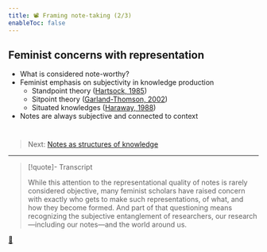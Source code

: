 ```yaml
---
title: 📽️ Framing note-taking (2/3)
enableToc: false
---
```


## Feminist concerns with representation

* What is considered note-worthy?
* Feminist emphasis on subjectivity in knowledge production
  * Standpoint theory ([Hartsock, 1985](References/Hartsock,%201985.md))
  * Sitpoint theory ([Garland-Thomson, 2002](References/Garland-Thomson,%202002.md))
  * Situated knowledges ([Haraway, 1988](References/Haraway,%201988.md))
* Notes are always subjective and connected to context

# 

 > 
 > Next: [Notes as structures of knowledge](!5%20Notes%20as%20structures%20of%20knowledge.md)

---

 > 
 > \[!quote\]- Transcript
 > 
 > While this attention to the representational quality of notes is rarely considered objective, many feminist scholars have raised concern with exactly who gets to make such representations, of what, and how they become formed. And part of that questioning means recognizing the subjective entanglement of researchers, our research—including our notes—and the world around us.

[📖](@4%20Notes%20as%20constructions%20of%20knowledge.md)
